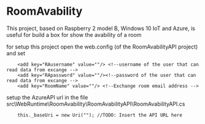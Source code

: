 # RoomAvability
This project, based on Raspberry 2 model B, Windows 10 IoT and Azure, is useful for build a box for show the avability of a room

for setup this project open the web.config (of the RoomAvabilityAPI project) and set

```
    <add key="RAusername" value=""/> <!--username of the user that can read data from excange -->
    <add key="RApassword" value=""/><!--password of the user that can read data from excange -->
    <add key="RoomName" value=""/> <!--Exchange room email address -->
```

setup the AzureAPI url in the file src\WebRuntime\RoomAvability\RoomAvabilityAPI\RoomAvabilityAPI.cs

```
	this._baseUri = new Uri(""); //TODO: Insert the API URL here
```
